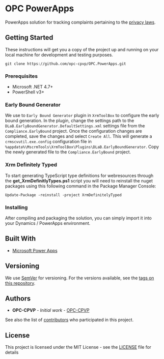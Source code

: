 # OPC PowerApps

PowerApps solution for tracking complaints pertaining to the [privacy laws](https://www.priv.gc.ca/en/privacy-topics/privacy-laws-in-canada/).

## Getting Started

These instructions will get you a copy of the project up and running on your local machine for development and testing purposes.

```
git clone https://github.com/opc-cpvp/OPC.PowerApps.git
```

### Prerequisites

- Microsoft .NET 4.7+
- PowerShell v3+

### Early Bound Generator
We use to `Early Bound Generator` plugin in `XrmToolBox` to configure the early bound generation.
In the plugin, change the settings path to the `DLaB.EarlyBoundGenerator.DefaultSettings.xml` settings file from the `Compliance.EarlyBound` project. 
Once the configuration changes are completed, save the changes and select `Create All`. This will generate a `crmscvutil.exe.config` configuration file in `%appdata%\MscrmTools\XrmToolBox\Plugins\DLaB.EarlyBoundGenerator`.
Copy the newly generated file to the `Compliance.EarlyBound` project.

### Xrm Definitely Typed

To start generating TypeScript type definitions for webresources through the **get_XrmDefinitlyTypes.ps1** script you will need to reinstall the nuget packages using this following command in the Package Manager Console:

```
Update-Package -reinstall -project XrmDefinitelyTyped
```

### Installing

After compiling and packaging the solution, you can simply import it into your Dynamics / PowerApps environment.

## Built With

* [Microsoft Power Apps](https://powerapps.microsoft.com/en-us/)

## Versioning

We use [SemVer](http://semver.org/) for versioning. For the versions available, see the [tags on this repository](https://github.com/opc-cpvp/OPC.PowerApps/tags). 

## Authors

* **OPC-CPVP** - *Initial work* - [OPC-CPVP](https://github.com/opc-cpvp)

See also the list of [contributors](https://github.com/opc-cpvp/OPC.PowerApps.DataMigration/contributors) who participated in this project.

## License

This project is licensed under the MIT License - see the [LICENSE](LICENSE) file for details
